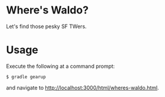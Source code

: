 Where's Waldo?
==============

Let's find those pesky SF TWers.

Usage
=====

Execute the following at a command prompt:

```
$ gradle gearup
```

and navigate to [http://localhost:3000/html/wheres-waldo.html](http://localhost:3000/html/wheres-waldo.html).
